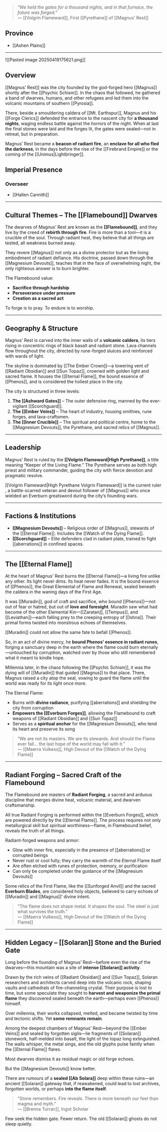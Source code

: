 > *"We held the gates for a thousand nights, and in that furnace, the future was forged."*  
> — [[Volgrin Flameward]], First [[Pyrethane]] of [[Magnus’ Rest]]


## Province
- [[Ashen Plains]]

---

![[Pasted image 20250419175621.png]]
## Overview

[[Magnus’ Rest]] was the city founded by the god-forged hero [[Magnus]] shortly after the [[Psychic Schism]]. In the chaos that followed, he gathered a band of dwarves, humans, and other refugees and led them into the volcanic mountains of southern [[Pyrosia]].

There, beside a smouldering caldera of [[Mt. Earthspur]], Magnus and his [[Forge Clerics]] defended the entrance to the nascent city for **a thousand nights**, waging endless battle against the horrors of the night. When at last the final stones were laid and the forges lit, the gates were sealed—not in retreat, but in preparation.

Magnus’ Rest became a **beacon of radiant fire**, an **enclave for all who fled the darkness**, in the days before the rise of the [[Firebrand Empire]] or the coming of the [[Unimus|Lightbringer]].


## Imperial Presence

### Overseer
- [[Hallen Cannith]]

---

## Cultural Themes – The [[Flamebound]] Dwarves

The dwarves of Magnus’ Rest are known as the **[[Flamebound]]**, and they live by the creed of **rebirth through fire**. Fire is more than a tool—it is a crucible of the soul. Through radiant heat, they believe that all things are tested, all weakness burned away.

They revere [[Magnus]] not only as a divine protector but as the living embodiment of radiant defiance. His doctrine, passed down through the [[Magnesium Devouts]], teaches that in the face of overwhelming night, the only righteous answer is to burn brighter.

The Flamebound value:
- **Sacrifice through hardship**
- **Perseverance under pressure**
- **Creation as a sacred act**

To forge is to pray. To endure is to worship.

---

## Geography & Structure

Magnus’ Rest is carved into the inner walls of a **volcanic caldera**, its tiers rising in concentric rings of black basalt and radiant stone. Lava channels flow throughout the city, directed by rune-forged sluices and reinforced with wards of light.

The skyline is dominated by [[The Ember Crown]]—a towering vent of [[Radiant Obsidian]] and [[Sun Topaz]], crowned with golden light and sacred flame. It houses the [[Eternal Flame]], the bound essence of [[Phenos]], and is considered the holiest place in the city.

The city is structured in three levels:

1. **The [[Ashward Gates]]** – The outer defensive ring, manned by the ever-vigilant [[Scorchguard]].  
2. **The [[Ember Veins]]** – The heart of industry, housing smithies, rune forges, and lava-craftsmen.  
3. **The [[Inner Crucible]]** – The spiritual and political centre, home to the [[Magnesium Devouts]], the Pyrethane, and sacred relics of [[Magnus]].

---
## Leadership

Magnus’ Rest is ruled by the **[[Volgrin Flameward|High Pyrethane]]**, a title meaning “Keeper of the Living Flame.” The Pyrethane serves as both high priest and military commander, guiding the city with fierce devotion and pragmatic resolve.

[[Volgrin Flameward|High Pyrethane Volgrin Flameward]] is the current ruler , a battle-scarred veteran and devout follower of [[Magnus]] who once wielded an Everburn greatsword during the city’s founding wars.

---

## Factions & Institutions

- **[[Magnesium Devouts]]** – Religious order of [[Magnus]], stewards of the [[Eternal Flame]]. Includes the [[Watch of the Dying Flame]].  
- **[[Scorchguard]]** – Elite defenders clad in radiant plate, trained to fight [[aberrations]] in confined spaces.  

---

## The [[Eternal Flame]]

At the heart of Magnus’ Rest burns the [[Eternal Flame]]—a living fire unlike any other. Its light never dims. Its heat never fades. It is the bound essence of [[Phenos]], the Great Elemental of Flame and Renewal, sealed beneath the caldera in the waning days of the First Age.

It was [[Muradin]], god of craft and sacrifice, who bound [[Phenos]]—not out of fear or hatred, but out of **love and foresight**. Muradin saw what had become of the other Elemental Kin—[[Zaratan]], [[Tempus]], and [[Leviathan]]—each falling prey to the creeping entropy of [[Ishna]]. Their primal forms twisted into monstrous echoes of themselves.

[[Muradin]] could not allow the same fate to befall [[Phenos]].

So, in an act of divine mercy, he **bound Phenos’ essence in radiant runes**, forging a sanctuary deep in the earth where the flame could burn eternally—untouched by corruption, watched over by those who still remembered what it meant to kindle hope.

Millennia later, in the chaos following the [[Psychic Schism]], it was the dying will of [[Muradin]] that guided [[Magnus]] to that place. There, Magnus raised a city atop the seal, vowing to guard the flame until the world was ready for its light once more.

The Eternal Flame:
- Burns with **divine radiance**, purifying [[aberrations]] and shielding the city from corruption  
- **Empowers the [[Everburn Forges]]**, allowing the Flamebound to craft weapons of [[Radiant Obsidian]] and [[Sun Topaz]]  
- Serves as a **spiritual anchor** for the [[Magnesium Devouts]], who tend its heart and preserve its song  

> “We are not its masters. We are its stewards. And should the Flame ever fall… the last hope of the world may fall with it.”  
> — [[Maerra Vulkess]], High Devout of the [[Watch of the Dying Flame]]

---

## Radiant Forging – Sacred Craft of the Flamebound

The Flamebound are masters of **Radiant Forging**, a sacred and arduous discipline that merges divine heat, volcanic material, and dwarven craftsmanship.

All true Radiant Forging is performed within the [[Everburn Forges]], which are powered directly by the [[Eternal Flame]]. The process requires not only metallurgical skill but spiritual worthiness—flame, in Flamebound belief, reveals the truth of all things.

Radiant-forged weapons and armor:

- Glow with inner fire, especially in the presence of [[aberrations]] or corrupted beings  
- Never rust or cool fully; they carry the warmth of the Eternal Flame itself  
- Are often etched with runes of protection, memory, or purification  
- Can only be completed under the guidance of the [[Magnesium Devouts]]

Some relics of the First Flame, like the [[Sunforged Anvil]] and the sacred **Everburn Blades**, are considered holy objects, believed to carry echoes of [[Muradin]] and [[Magnus]]’ divine intent.

> "The flame does not shape metal. It shapes the soul. The steel is just what survives the truth."  
> — [[Maerra Vulkess]], High Devout of the [[Watch of the Dying Flame]]

---

## Hidden Legacy – [[Solaran]] Stone and the Buried Gate

Long before the founding of Magnus’ Rest—before even the rise of the dwarves—this mountain was a site of **intense [[Solaran]] activity**.

Drawn by the rich veins of [[Radiant Obsidian]] and [[Sun Topaz]], Solaran researchers and architects carved deep into the volcanic rock, shaping vaults and cathedrals of fire-channeling crystal. Their purpose is lost to time, but some speculate they sought to **harvest and weaponize the primal flame** they discovered sealed beneath the earth—perhaps even [[Phenos]] himself.

Over millennia, their works collapsed, melted, and became twisted by time and tectonic shifts. Yet **some remnants remain**.

Among the deepest chambers of Magnus’ Rest—beyond the [[Ember Veins]] and sealed by forgotten sigils—lie fragments of [[Solaran]] stonework, half-melded into basalt, the light of the topaz long extinguished. The walls whisper, the metal sings, and the old glyphs pulse faintly when the [[Eternal Flame]] flares.

Most dwarves dismiss it as residual magic or old forge echoes.

But the [[Magnesium Devouts]] know better.

There are rumours of a **sealed [[Ab Solara]]** deep within these ruins—an ancient [[Solaran]] gateway that, if reawakened, could lead to lost archives, forgotten worlds, or perhaps **into the flame itself**.

> “Stone remembers. Fire reveals. There is more beneath our feet than magma and myth.”  
> — [[Brenna Turran]], Ingot Scholar

Few seek the hidden gate. Fewer return. The old [[Solaran]] ghosts do not sleep quietly.


